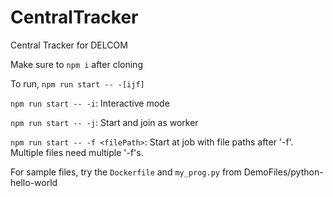 # CentralTracker

Central Tracker for DELCOM

Make sure to `npm i` after cloning

To run, `npm run start -- -[ijf]`

`npm run start -- -i`: Interactive mode

`npm run start -- -j`: Start and join as worker

`npm run start -- -f <filePath>`: Start at job with file paths after '-f'. Multiple files need multiple '-f's.

For sample files, try the `Dockerfile` and `my_prog.py` from DemoFiles/python-hello-world
